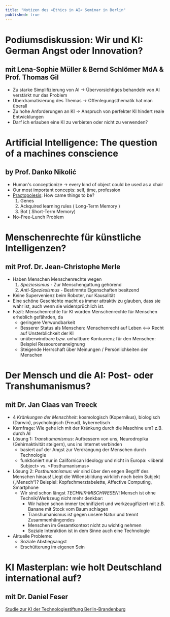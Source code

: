 ```yaml
---
title: "Notizen des »Ethics in AI« Seminar in Berlin"
published: true
---
```

# Podiumsdiskussion: Wir und KI: German Angst oder Innovation?
## mit Lena-Sophie Müller & Bernd Schlömer MdA & Prof. Thomas Gil
- Zu starke Simplifizierung von AI -> Übervorsichtiges behandeln von AI verstärkt nur das Problem
- Überdramatisierung des Themas -> Offenlegungsthematik hat man überall
- Zu hohe Anforderungen an KI -> Anspruch von perfekter KI hindert reale Entwicklungen
- Darf ich erlauben eine KI zu verbieten oder nicht zu verwenden?

# Artificial Intelligence: The question of a machines conscience
## by Prof. Danko Nikolić
- Human's conceptionize -> every kind of object could be used as a chair
- Our most important concepts: self, time, profession
- [Practopoiesis](http://www.danko-nikolic.com/practopoiesis/): How came things to be?
  1. Genes
  2. Ackquired learning rules ( Long-Term Memory )
  3. Bot ( Short-Term Memory)
- No-Free-Lunch Problem

# Menschenrechte für künstliche Intelligenzen?
## mit Prof. Dr. Jean-Christophe Merle
- Haben Menschen Menschenrechte wegen
  1. *Speziesismus* - Zur Menschengattung gehörend
  2. *Anti-Speziesismus* - Bestimmte Eigenschaften besitzend
- Keine Supervenienz beim Roboter, nur Kausalität
- Eine schöne Geschichte macht es immer attraktiv zu glauben, dass sie wahr ist, auch wenn sie widersprüchlich ist.
- Fazit: Menschenrechte für KI würden Menschenrechte für Menschen erheblich gefährden, da
  - geringere Verwundbarkeit
  - Besserer Status als Menschen: Menschenrecht auf Leben <--> Recht auf Unsterblichkeit der KI
  - unüberwindbare bzw. unhaltbare Konkurrenz für den Menschen: Beispiel Ressourcenaneignung
  - Steigende Herrschaft über Meinungen / Persönlichkeiten der Menschen

# Der Mensch und die AI: Post- oder Transhumanismus?
## mit Dr. Jan Claas van Treeck
- 4 *Kränkungen der Menschheit*: kosmologisch (Kopernikus), biologisch (Darwin), psychologisch (Freud), kybernetisch
- Kernfrage: Wie gehe ich mit der Kränkung durch die Maschine um? z.B. durch AI
- Lösung 1: *Transhumanismus*: Aufbessern von uns, Neurodropika (Gehirnaktivität steigern), uns ins Internet verbinden
  - basiert auf der Angst zur Verdrängung der Menschen durch Technologie
  - funktioniert nur in Californican Ideology und nicht in Europa: \<liberal Subject\> vs. \<Posthumanismus\>
- Lösung 2: *Posthumanismus*: wir sind über den engen Begriff des Menschen hinaus! Liegt die Willensbildung wirklich noch beim Subjekt („Mensch“)? Beispiel: Kopfschmerztabelette, Affective Computing, Smartphone
  - Wir sind schon längst *TECHNIK-MISCHWESEN*! Mensch ist ohne Technik/Werkzeug nicht mehr denkbar:
    - Wir haben schon immer technifiziert und werkzeugifiziert mit z.B. Banane mit Stock vom Baum schlagen
    - Transhumanismus ist gegen unsere Natur und trennt Zusammenhängendes
    - Menschen im Gesamtkontext nicht zu wichtig nehmen
    - Soziale Interaktion ist in dem Sinne auch eine Technologie
- Aktuelle Probleme:
  - Soziale Abstiegsangst
  - Erschütterung im eigenen Sein

# KI Masterplan: wie holt Deutschland international auf?
## mit Dr. Daniel Feser
[Studie zur KI der Technologiestiftung Berlin-Brandenburg](https://www.technologiestiftung-berlin.de/fileadmin/user_upload/studie-kunestliche-intelligenz-in-berlin-und-brandenburg-daniel-feser-technologiestiftung-berlin.pdf)
